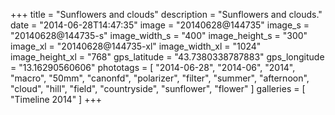 +++
title = "Sunflowers and clouds"
description = "Sunflowers and clouds."
date = "2014-06-28T14:47:35"
image = "20140628@144735"
image_s = "20140628@144735-s"
image_width_s = "400"
image_height_s = "300"
image_xl = "20140628@144735-xl"
image_width_xl = "1024"
image_height_xl = "768"
gps_latitude = "43.7380338787883"
gps_longitude = "13.16290560606"
phototags = [ "2014-06-28", "2014-06", "2014", "macro", "50mm", "canonfd", "polarizer", "filter", "summer", "afternoon", "cloud", "hill", "field", "countryside", "sunflower", "flower" ]
galleries = [ "Timeline 2014" ]
+++
